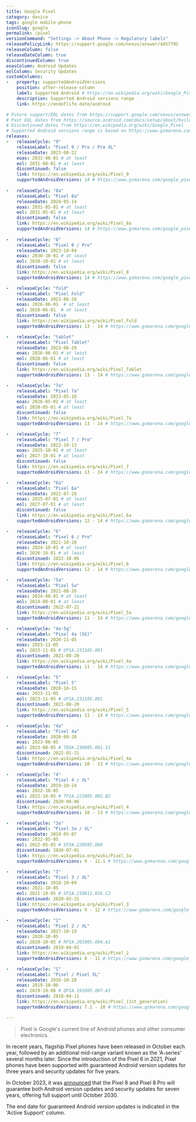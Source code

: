 ```yaml
---
title: Google Pixel
category: device
tags: google mobile-phone
iconSlug: google
permalink: /pixel
versionCommand: "Settings -> About Phone -> Regulatory labels"
releasePolicyLink: https://support.google.com/nexus/answer/4457705
releaseColumn: false
releaseDateColumn: true
discontinuedColumn: true
eoasColumn: Android Updates
eolColumn: Security Updates
customColumns:
-   property: supportedAndroidVersions
    position: after-release-column
    label: Supported Android # https://en.wikipedia.org/wiki/Google_Pixel#Phones
    description: Supported Android versions range
    link: https://endoflife.date/android

# Future support/EOL dates from https://support.google.com/nexus/answer/4457705 and https://en.wikipedia.org/wiki/Google_Pixel.
# Past EOL dates from https://source.android.com/docs/setup/about/build-numbers (the latest release date wins).
# Discontinued dates from https://en.wikipedia.org/wiki/Google_Pixel
# Supported Android versions range is based on https://www.gsmarena.com/.
releases:
-   releaseCycle: "9"
    releaseLabel: "Pixel 9 / Pro / Pro XL"
    releaseDate: 2023-08-22
    eoas: 2031-08-01 # at least
    eol: 2031-08-01 # at least
    discontinued: false
    link: https://en.wikipedia.org/wiki/Pixel_9
    supportedAndroidVersions: 14 # https://www.gsmarena.com/google_pixel_9_pro-13219.php
    
-   releaseCycle: "8a"
    releaseLabel: "Pixel 8a"
    releaseDate: 2024-05-14
    eoas: 2031-05-01 # at least
    eol: 2031-05-01 # at least
    discontinued: false
    link: https://en.wikipedia.org/wiki/Pixel_8a
    supportedAndroidVersions: 14 # https://www.gsmarena.com/google_pixel_8a-12937.php
    
-   releaseCycle: "8"
    releaseLabel: "Pixel 8 / Pro"
    releaseDate: 2023-10-04
    eoas: 2030-10-01 # at least
    eol: 2030-10-01 # at least
    discontinued: false
    link: https://en.wikipedia.org/wiki/Pixel_8
    supportedAndroidVersions: 14 # https://www.gsmarena.com/google_pixel_8-12546.php

-   releaseCycle: "fold"
    releaseLabel: "Pixel Fold"
    releaseDate: 2023-06-28
    eoas: 2026-06-01  # at least
    eol: 2028-06-01  # at least
    discontinued: false
    link: https://en.wikipedia.org/wiki/Pixel_Fold
    supportedAndroidVersions: 13 - 14 # https://www.gsmarena.com/google_pixel_fold-12265.php

-   releaseCycle: "tablet"
    releaseLabel: "Pixel Tablet"
    releaseDate: 2023-06-20
    eoas: 2026-06-01 # at least
    eol: 2028-06-01 # at least
    discontinued: false
    link: https://en.wikipedia.org/wiki/Pixel_Tablet
    supportedAndroidVersions: 13 - 14 # https://www.gsmarena.com/google_pixel_tablet-11905.php

-   releaseCycle: "7a"
    releaseLabel: "Pixel 7a"
    releaseDate: 2023-05-10
    eoas: 2026-05-01 # at least
    eol: 2028-05-01 # at least
    discontinued: false
    link: https://en.wikipedia.org/wiki/Pixel_7a
    supportedAndroidVersions: 13 - 14 # https://www.gsmarena.com/google_pixel_7a-12170.php

-   releaseCycle: "7"
    releaseLabel: "Pixel 7 / Pro"
    releaseDate: 2022-10-13
    eoas: 2025-10-01 # at least
    eol: 2027-10-01 # at least
    discontinued: false
    link: https://en.wikipedia.org/wiki/Pixel_7
    supportedAndroidVersions: 13 - 14 # https://www.gsmarena.com/google_pixel_7-11903.php

-   releaseCycle: "6a"
    releaseLabel: "Pixel 6a"
    releaseDate: 2022-07-28
    eoas: 2025-07-01 # at least
    eol: 2027-07-01 # at least
    discontinued: false
    link: https://en.wikipedia.org/wiki/Pixel_6a
    supportedAndroidVersions: 12 - 14 # https://www.gsmarena.com/google_pixel_6a-11229.php

-   releaseCycle: "6"
    releaseLabel: "Pixel 6 / Pro"
    releaseDate: 2021-10-28
    eoas: 2024-10-01 # at least
    eol: 2026-10-01 # at least
    discontinued: 2022-10-06
    link: https://en.wikipedia.org/wiki/Pixel_6
    supportedAndroidVersions: 12 - 14 # https://www.gsmarena.com/google_pixel_6-11037.php

-   releaseCycle: "5a"
    releaseLabel: "Pixel 5a"
    releaseDate: 2021-08-26
    eoas: 2024-08-01 # at least
    eol: 2024-08-01 # at least
    discontinued: 2022-07-21
    link: https://en.wikipedia.org/wiki/Pixel_5a
    supportedAndroidVersions: 11 - 14 # https://www.gsmarena.com/google_pixel_5a_5g-11059.php

-   releaseCycle: "4a-5g"
    releaseLabel: "Pixel 4a (5G)"
    releaseDate: 2020-11-05
    eoas: 2023-11-05
    eol: 2023-11-05 # UP1A.231105.001
    discontinued: 2021-08-20
    link: https://en.wikipedia.org/wiki/Pixel_4a
    supportedAndroidVersions: 11 - 14 # https://www.gsmarena.com/google_pixel_4a_5g-10385.php

-   releaseCycle: "5"
    releaseLabel: "Pixel 5"
    releaseDate: 2020-10-15
    eoas: 2023-11-05
    eol: 2023-11-05 # UP1A.231105.001
    discontinued: 2021-08-20
    link: https://en.wikipedia.org/wiki/Pixel_5
    supportedAndroidVersions: 11 - 14 # https://www.gsmarena.com/google_pixel_5-10386.php

-   releaseCycle: "4a"
    releaseLabel: "Pixel 4a"
    releaseDate: 2020-08-20
    eoas: 2023-08-05
    eol: 2023-08-05 # TQ3A.230805.001.S1
    discontinued: 2022-01-31
    link: https://en.wikipedia.org/wiki/Pixel_4a
    supportedAndroidVersions: 10 - 13 # https://www.gsmarena.com/google_pixel_4a-10123.php

-   releaseCycle: "4"
    releaseLabel: "Pixel 4 / XL"
    releaseDate: 2019-10-24
    eoas: 2022-10-05
    eol: 2022-10-05 # TP1A.221005.002.B2
    discontinued: 2020-08-06
    link: https://en.wikipedia.org/wiki/Pixel_4
    supportedAndroidVersions: 10 - 13 # https://www.gsmarena.com/google_pixel_4-9896.php

-   releaseCycle: "3a"
    releaseLabel: "Pixel 3a / XL"
    releaseDate: 2019-05-07
    eoas: 2022-05-05
    eol: 2022-05-05 # SP2A.220505.008
    discontinued: 2020-07-01
    link: https://en.wikipedia.org/wiki/Pixel_3a
    supportedAndroidVersions: 9 - 12.1 # https://www.gsmarena.com/google_pixel_3a-9408.php

-   releaseCycle: "3"
    releaseLabel: "Pixel 3 / XL"
    releaseDate: 2018-10-09
    eoas: 2021-10-05
    eol: 2021-10-05 # SP1A.210812.016.C2
    discontinued: 2020-03-31
    link: https://en.wikipedia.org/wiki/Pixel_3
    supportedAndroidVersions: 9 - 12 # https://www.gsmarena.com/google_pixel_3-9256.php

-   releaseCycle: "2"
    releaseLabel: "Pixel 2 / XL"
    releaseDate: 2017-10-19
    eoas: 2020-10-05
    eol: 2020-10-05 # RP1A.201005.004.A1
    discontinued: 2019-04-01
    link: https://en.wikipedia.org/wiki/Pixel_2
    supportedAndroidVersions: 8 - 11 # https://www.gsmarena.com/google_pixel_2-8733.php

-   releaseCycle: "1"
    releaseLabel: "Pixel / Pixel XL"
    releaseDate: 2016-10-20
    eoas: 2019-10-06
    eol: 2019-10-06 # QP1A.191005.007.A3
    discontinued: 2018-04-11
    link: https://en.wikipedia.org/wiki/Pixel_(1st_generation)
    supportedAndroidVersions: 7.1 - 10 # https://www.gsmarena.com/google_pixel_xl-8345.php

---
```


> Pixel is Google's current line of Android phones and other consumer electronics.

In recent years, flagship Pixel phones have been released in October each year, followed by an
additional mid-range variant known as the 'A-series' several months later. Since the introduction
of the Pixel 6 in 2021, Pixel phones have been supported with guaranteed Android version updates
for three years and security updates for five years.

In October 2023, it was
[announced](https://blog.google/products/pixel/software-support-pixel-8-pixel-8-pro/) that the
Pixel 8 and Pixel 8 Pro will guarantee both Android version updates and security updates for
seven years, offering full support until October 2030.

The end date for guaranteed Android version updates is indicated in the 'Active Support' column.
